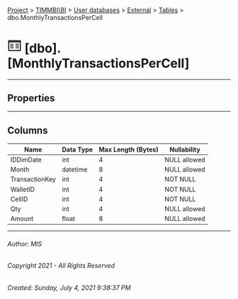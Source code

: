 #### 

[Project](../../../../index.md) > [TIMMBI\\BI](../../../index.md) > [User databases](../../index.md) > [External](../index.md) > [Tables](Tables.md) > dbo.MonthlyTransactionsPerCell

# ![Tables](../../../../Images/Table32.png) [dbo].[MonthlyTransactionsPerCell]

---

## <a name="#properties"></a>Properties



---

## <a name="#columns"></a>Columns

| Name | Data Type | Max Length (Bytes) | Nullability |
|---|---|---|---|
| IDDimDate | int | 4 | NULL allowed |
| Month | datetime | 8 | NULL allowed |
| TransactionKey | int | 4 | NOT NULL |
| WalletID | int | 4 | NOT NULL |
| CellID | int | 4 | NOT NULL |
| Qty | int | 4 | NULL allowed |
| Amount | float | 8 | NULL allowed |


---

###### Author:  MIS

###### Copyright 2021 - All Rights Reserved

###### Created: Sunday, July 4, 2021 9:38:37 PM

